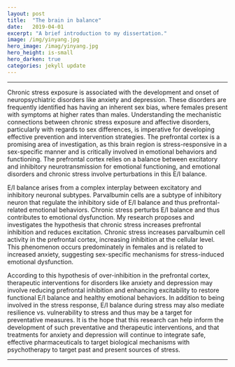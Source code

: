 ```yaml
---
layout: post
title:  "The brain in balance"
date:   2019-04-01
excerpt: "A brief introduction to my dissertation."
image: /img/yinyang.jpg
hero_image: /imag/yinyang.jpg
hero_height: is-small
hero_darken: true
categories: jekyll update
---
```


-----

Chronic stress exposure is associated with the development and onset of neuropsychiatric disorders like anxiety and depression. These disorders are frequently identified has having an inherent sex bias, where females present with symptoms at higher rates than males. Understanding the mechanistic connections between chronic stress exposure and affective disorders, particularly with regards to sex differences, is imperative for developing effective prevention and intervention strategies. The prefrontal cortex is a promising area of investigation, as this brain region is stress-responsive in a sex-specific manner and is critically involved in emotional behaviors and functioning. The prefrontal cortex relies on a balance between excitatory and inhibitory neurotransmission for emotional functioning, and emotional disorders and chronic stress involve perturbations in this E/I balance.

E/I balance arises from a complex interplay between excitatory and inhibitory neuronal subtypes. Parvalbumin cells are a subtype of inhibitory neuron that regulate the inhibitory side of E/I balance and thus prefrontal-related emotional behaviors. Chronic stress perturbs E/I balance and thus contributes to emotional dysfunction. My research proposes and investigates the hypothesis that chronic stress increases prefrontal inhibition and reduces excitation. Chronic stress increases parvalbumin cell activity in the prefrontal cortex, increasing inhibition at the cellular level. This phenomenon occurs predominately in females and is related to increased anxiety, suggesting sex-specific mechanisms for stress-induced emotional dysfunction.

According to this hypothesis of over-inhibition in the prefrontal cortex, therapeutic interventions for disorders like anxiety and depression may involve reducing prefrontal inhibition and enhancing excitability to restore functional E/I balance and healthy emotional behaviors. In addition to being involved in the stress response, E/I balance during stress may also mediate resilience vs. vulnerability to stress and thus may be a target for preventative measures. It is the hope that this research can help inform the development of such preventative and therapeutic interventions, and that treatments for anxiety and depression will continue to integrate safe, effective pharmaceuticals to target biological mechanisms with psychotherapy to target past and present sources of stress.

-----
